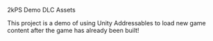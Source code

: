 2kPS Demo DLC Assets

This project is a demo of using Unity Addressables to load new game content after the game has already been built!
